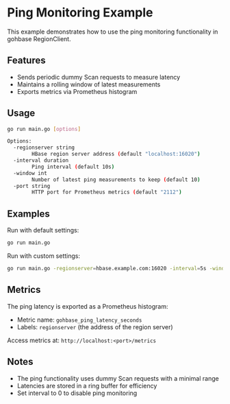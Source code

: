 # Ping Monitoring Example

This example demonstrates how to use the ping monitoring functionality in gohbase RegionClient.

## Features

- Sends periodic dummy Scan requests to measure latency
- Maintains a rolling window of latest measurements
- Exports metrics via Prometheus histogram

## Usage

```bash
go run main.go [options]

Options:
  -regionserver string
        HBase region server address (default "localhost:16020")
  -interval duration
        Ping interval (default 10s)
  -window int
        Number of latest ping measurements to keep (default 10)
  -port string
        HTTP port for Prometheus metrics (default "2112")
```

## Examples

Run with default settings:
```bash
go run main.go
```

Run with custom settings:
```bash
go run main.go -regionserver=hbase.example.com:16020 -interval=5s -window=20 -port=8080
```

## Metrics

The ping latency is exported as a Prometheus histogram:
- Metric name: `gohbase_ping_latency_seconds`
- Labels: `regionserver` (the address of the region server)

Access metrics at: `http://localhost:<port>/metrics`

## Notes

- The ping functionality uses dummy Scan requests with a minimal range
- Latencies are stored in a ring buffer for efficiency
- Set interval to 0 to disable ping monitoring